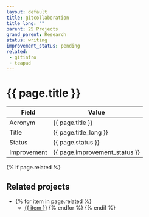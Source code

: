 ```yaml
---
layout: default
title: gitcollaboration
title_long: ""
parent: 25 Projects
grand_parent: Research
status: writing
improvement_status: pending
related:
 - gitintro
 - teapad
---
```


# {{ page.title }}

Field               | Value
------------------- | ----------------------------------
Acronym             | {{ page.title }}
Title               | {{ page.title_long }}
Status              | {{ page.status }}
Improvement         | {{ page.improvement_status }}

{% if page.related %}
## Related projects 

- {% for item in page.related %}
  - <a href="{{ item }}">{{ item }}</a>
{% endfor %}
{% endif %}
